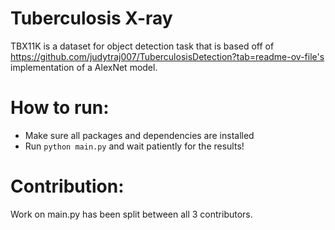 # Tuberculosis X-ray

TBX11K is a dataset for object detection task that is based off of https://github.com/judytraj007/TuberculosisDetection?tab=readme-ov-file's implementation of a AlexNet model.

# How to run:
- Make sure all packages and dependencies are installed
- Run ```python main.py``` and wait patiently for the results!

# Contribution:
Work on main.py has been split between all 3 contributors. 
